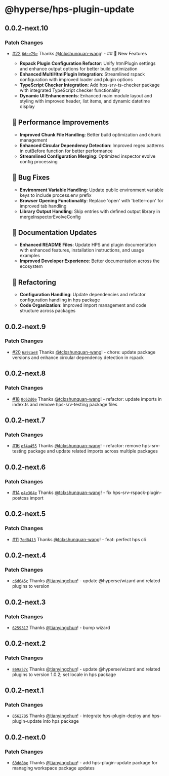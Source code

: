 # @hyperse/hps-plugin-update

## 0.0.2-next.10

### Patch Changes

- [#22](https://github.com/hyperse-io/hps/pull/22) [`6dce79e`](https://github.com/hyperse-io/hps/commit/6dce79eff1d14913194ac39f13d3039559144f39) Thanks [@tclxshunquan-wang](https://github.com/tclxshunquan-wang)! - ## 🚀 New Features
  - **Rspack Plugin Configuration Refactor**: Unify htmlPlugin settings and enhance output options for better build optimization
  - **Enhanced MultiHtmlPlugin Integration**: Streamlined rspack configuration with improved loader and plugin options
  - **TypeScript Checker Integration**: Add hps-srv-ts-checker package with integrated TypeScript checker functionality
  - **Dynamic UI Enhancements**: Enhanced main module layout and styling with improved header, list items, and dynamic datetime display

  ## 🔧 Performance Improvements
  - **Improved Chunk File Handling**: Better build optimization and chunk management
  - **Enhanced Circular Dependency Detection**: Improved regex patterns in cutBefore function for better performance
  - **Streamlined Configuration Merging**: Optimized inspector evolve config processing

  ## 🐞 Bug Fixes
  - **Environment Variable Handling**: Update public environment variable keys to include process.env prefix
  - **Browser Opening Functionality**: Replace 'open' with 'better-opn' for improved tab handling
  - **Library Output Handling**: Skip entries with defined output library in mergeInspectorEvolveConfig

  ## 📖 Documentation Updates
  - **Enhanced README Files**: Update HPS and plugin documentation with enhanced features, installation instructions, and usage examples
  - **Improved Developer Experience**: Better documentation across the ecosystem

  ## 🔨 Refactoring
  - **Configuration Handling**: Update dependencies and refactor configuration handling in hps package
  - **Code Organization**: Improved import management and code structure across packages

## 0.0.2-next.9

### Patch Changes

- [#20](https://github.com/hyperse-io/hps/pull/20) [`6a9cae8`](https://github.com/hyperse-io/hps/commit/6a9cae817150b0d2f123da6dcf04f8b310935450) Thanks [@tclxshunquan-wang](https://github.com/tclxshunquan-wang)! - chore: update package versions and enhance circular dependency detection in rspack

## 0.0.2-next.8

### Patch Changes

- [#18](https://github.com/hyperse-io/hps/pull/18) [`0c62d0e`](https://github.com/hyperse-io/hps/commit/0c62d0ebe7bf8f860e9863556121a20c478788f7) Thanks [@tclxshunquan-wang](https://github.com/tclxshunquan-wang)! - refactor: update imports in index.ts and remove hps-srv-testing package files

## 0.0.2-next.7

### Patch Changes

- [#16](https://github.com/hyperse-io/hps/pull/16) [`ef4a455`](https://github.com/hyperse-io/hps/commit/ef4a455099c954727da0f6aebcc8e495ef41fc67) Thanks [@tclxshunquan-wang](https://github.com/tclxshunquan-wang)! - refactor: remove hps-srv-testing package and update related imports across multiple packages

## 0.0.2-next.6

### Patch Changes

- [#14](https://github.com/hyperse-io/hps/pull/14) [`e4e364e`](https://github.com/hyperse-io/hps/commit/e4e364e5b142da028a8cd81fee0bce019906017d) Thanks [@tclxshunquan-wang](https://github.com/tclxshunquan-wang)! - fix hps-srv-rspack-plugin-postcss import

## 0.0.2-next.5

### Patch Changes

- [#11](https://github.com/hyperse-io/hps/pull/11) [`7ed8413`](https://github.com/hyperse-io/hps/commit/7ed8413bdd1197749e34df32b72b4c242be00a40) Thanks [@tclxshunquan-wang](https://github.com/tclxshunquan-wang)! - feat: perfect hps cli

## 0.0.2-next.4

### Patch Changes

- [`c6d645c`](https://github.com/hyperse-io/hps/commit/c6d645c2eb810204e0894b7954e56b7eb6b0ea79) Thanks [@tianyingchun](https://github.com/tianyingchun)! - update @hyperse/wizard and related plugins to version

## 0.0.2-next.3

### Patch Changes

- [`6259317`](https://github.com/hyperse-io/hps/commit/6259317b8ce718d1d7a608a9bdaa7f105723d39e) Thanks [@tianyingchun](https://github.com/tianyingchun)! - bump wizard

## 0.0.2-next.2

### Patch Changes

- [`869a57c`](https://github.com/hyperse-io/hps/commit/869a57c65e81a7f21ab2996fadf168c606747957) Thanks [@tianyingchun](https://github.com/tianyingchun)! - update @hyperse/wizard and related plugins to version 1.0.2; set locale in hps package

## 0.0.2-next.1

### Patch Changes

- [`8562785`](https://github.com/hyperse-io/hps/commit/856278589bf5a2377d384e1ff50bf4fa174883a7) Thanks [@tianyingchun](https://github.com/tianyingchun)! - integrate hps-plugin-deploy and hps-plugin-update into hps package

## 0.0.2-next.0

### Patch Changes

- [`63dd8be`](https://github.com/hyperse-io/hps/commit/63dd8be1b4d2f2ad3489db920a91731c8f09f53e) Thanks [@tianyingchun](https://github.com/tianyingchun)! - add hps-plugin-update package for managing workspace package updates
